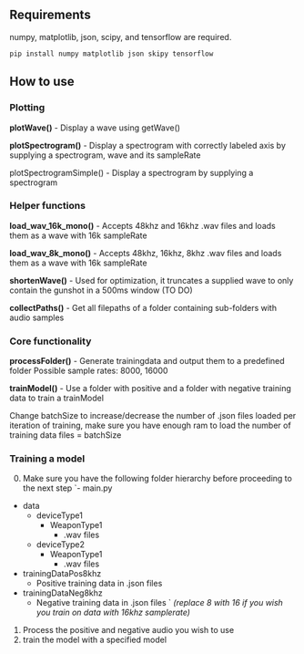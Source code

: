 ## Requirements
numpy, matplotlib, json, scipy, and tensorflow are required.
```
pip install numpy matplotlib json skipy tensorflow 
```
## How to use
### Plotting
**plotWave()** - Display a wave using getWave()

**plotSpectrogram()** - Display a spectrogram with correctly labeled axis by supplying a spectrogram, wave and its sampleRate

plotSpectrogramSimple() - Display a spectrogram by supplying a spectrogram
### Helper functions
**load_wav_16k_mono()** - Accepts 48khz and 16khz .wav files and loads them as a wave with 16k sampleRate

**load_wav_8k_mono()** - Accepts 48khz, 16khz, 8khz .wav files and loads them as a wave with 16k sampleRate

**shortenWave()** - Used for optimization, it truncates a supplied wave to only contain the gunshot in a 500ms window (TO DO)

**collectPaths()** - Get all filepaths of a folder containing sub-folders with audio samples
### Core functionality
**processFolder()** - Generate trainingdata and output them to a predefined folder
Possible sample rates: 8000, 16000

**trainModel()** - Use a folder with positive and a folder with negative training data to train a trainModel

Change batchSize to increase/decrease the number of .json files loaded per iteration of training, make sure you have enough ram to load the number of training data files = batchSize
### Training a model 
0. Make sure you have the following folder hierarchy before proceeding to the next step
`- main.py
- data
    - deviceType1
        - WeaponType1
            - .wav files
    - deviceType2
        - WeaponType1
            - .wav files
- trainingDataPos8khz
    - Positive training data in .json files
- trainingDataNeg8khz
    - Negative training data in .json files   `
_(replace 8 with 16 if you wish you train on data with 16khz samplerate)_
1. Process the positive and negative audio you wish to use
2. train the model with a specified model
